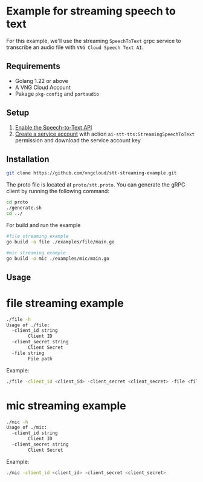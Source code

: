 # Example for streaming speech to text

For this example, we'll use the streaming `SpeechToText` grpc service to transcribe an audio file with `VNG Cloud Speech Text AI`.

## Requirements

- Golang 1.22 or above
- A VNG Cloud Account
- Pakage `pkg-config` and `portaudio` 
## Setup

1. [Enable the Speech-to-Text API](https://ai-speech-text.console.vngcloud.vn/overview)
2. [Create a service account](https://iam.console.vngcloud.vn/service-accounts) with action `ai-stt-tts:StreamingSpeechToText` permission and download the service account key

## Installation

```bash
git clone https://github.com/vngcloud/stt-streaming-example.git
```
The proto file is located at `proto/stt.proto`. You can generate the gRPC client by running the following command:

```bash
cd proto
./generate.sh
cd ../
```

For build and run the example
```bash
#file streaming example
go build -o file ./examples/file/main.go

#mic streaming example
go build -o mic ./examples/mic/main.go
```

## Usage

# file streaming example
```bash
./file -h 
Usage of ./file:
  -client_id string
        Client ID
  -client_secret string
        Client Secret
  -file string
        File path
```
Example:
```bash
./file -client_id <client_id> -client_secret <client_secret> -file <file_path>
```
# mic streaming example
```bash
./mic -h
Usage of ./mic:
  -client_id string
        Client ID
  -client_secret string
        Client Secret
```
Example:
```bash
./mic -client_id <client_id> -client_secret <client_secret>
```